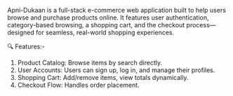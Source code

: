 Apni-Dukaan is a full-stack e-commerce web application built to help users browse and purchase products online. It features user authentication, category-based browsing, a shopping cart, and the checkout process—designed for seamless, real-world shopping experiences.

🔍 Features:- 
 1. Product Catalog: Browse items by  search directly.
 2. User Accounts: Users can sign up, log in, and manage their profiles.
 3. Shopping Cart: Add/remove items, view totals dynamically.
 4. Checkout Flow: Handles order placement.
